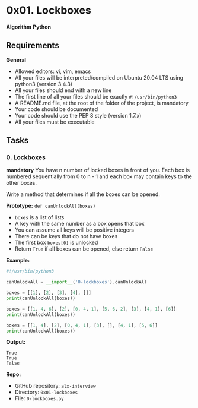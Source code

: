 # 0x01. Lockboxes
**Algorithm** **Python**

## Requirements
**General**
- Allowed editors: vi, vim, emacs
- All your files will be interpreted/compiled on Ubuntu 20.04 LTS using python3 (version 3.4.3)
- All your files should end with a new line
- The first line of all your files should be exactly `#!/usr/bin/python3`
- A README.md file, at the root of the folder of the project, is mandatory
- Your code should be documented
- Your code should use the PEP 8 style (version 1.7.x)
- All your files must be executable

## Tasks
### 0. Lockboxes
**mandatory**
You have n number of locked boxes in front of you. Each box is numbered sequentially from 0 to n - 1 and each box may contain keys to the other boxes.

Write a method that determines if all the boxes can be opened.

**Prototype:** `def canUnlockAll(boxes)`
- `boxes` is a list of lists
- A key with the same number as a box opens that box
- You can assume all keys will be positive integers
- There can be keys that do not have boxes
- The first box `boxes[0]` is unlocked
- Return `True` if all boxes can be opened, else return `False`

**Example:**
```python
#!/usr/bin/python3

canUnlockAll = __import__('0-lockboxes').canUnlockAll

boxes = [[1], [2], [3], [4], []]
print(canUnlockAll(boxes))

boxes = [[1, 4, 6], [2], [0, 4, 1], [5, 6, 2], [3], [4, 1], [6]]
print(canUnlockAll(boxes))

boxes = [[1, 4], [2], [0, 4, 1], [3], [], [4, 1], [5, 6]]
print(canUnlockAll(boxes))
```

**Output:**
```
True
True
False
```

**Repo:**
- GitHub repository: `alx-interview`
- Directory: `0x01-lockboxes`
- File: `0-lockboxes.py`
